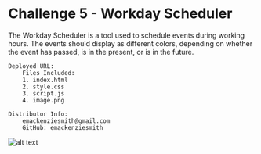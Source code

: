 # Challenge 5 - Workday Scheduler

The Workday Scheduler is a tool used to schedule events during working hours. The events should display as different colors, depending on whether the event has passed, is in the present, or is in the future. 

    Deployed URL: 
        Files Included: 
        1. index.html
        2. style.css
        3. script.js
        4. image.png
           
    Distributor Info: 
        emackenziesmith@gmail.com
        GitHub: emackenziesmith
![alt text](assets/image.png "Application")

